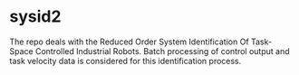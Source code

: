 # sysid2
The repo deals with the Reduced Order System Identification Of Task-Space Controlled Industrial Robots. Batch processing of control output and task velocity data is considered for this identification process.

